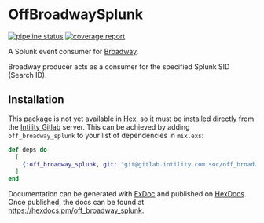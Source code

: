 # OffBroadwaySplunk

[![pipeline status](https://gitlab.intility.com/soc/off_broadway_splunk/badges/master/pipeline.svg)](https://gitlab.intility.com/soc/off_broadway_splunk/-/commits/master)
[![coverage report](https://gitlab.intility.com/soc/off_broadway_splunk/badges/master/coverage.svg)](https://gitlab.intility.com/soc/off_broadway_splunk/-/commits/master)

A Splunk event consumer for [Broadway](https://github.com/dashbitco/broadway).

Broadway producer acts as a consumer for the specified Splunk SID (Search ID).

## Installation

This package is not yet available in [Hex](https://hex.pm/docs/publish), so it must be installed
directly from the [Intility Gitlab](https://gitlab.intility.com) server.
This can be achieved by adding `off_broadway_splunk` to your list of dependencies in `mix.exs`:

```elixir
def deps do
  [
    {:off_broadway_splunk, git: "git@gitlab.intility.com:soc/off_broadway_splunk.git", tag: "0.1.0"}
  ]
end
```

Documentation can be generated with [ExDoc](https://github.com/elixir-lang/ex_doc)
and published on [HexDocs](https://hexdocs.pm). Once published, the docs can
be found at <https://hexdocs.pm/off_broadway_splunk>.
